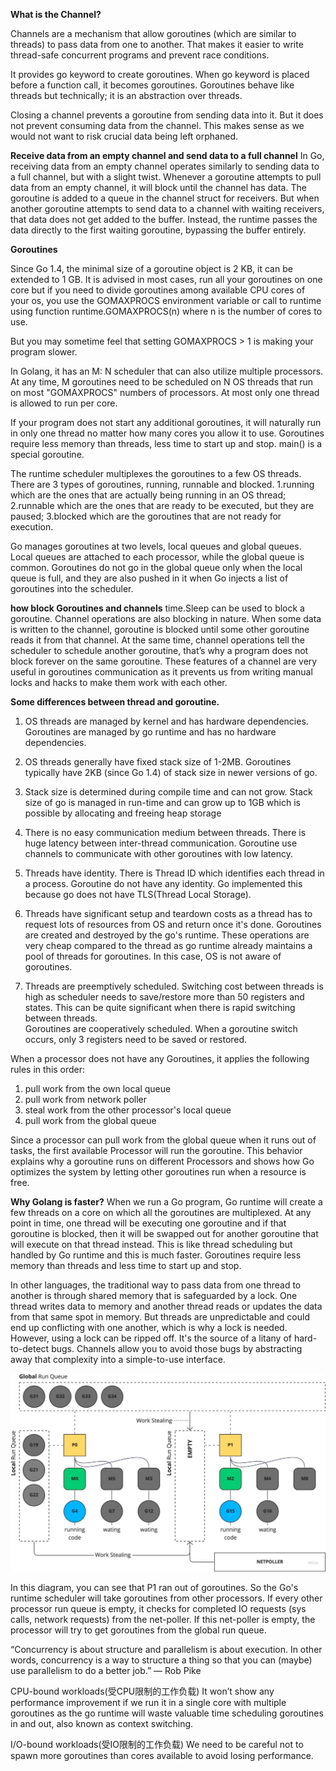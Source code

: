 **What is the Channel?**

Channels are a mechanism that allow goroutines (which are similar to threads) to pass data from one to another. 
That makes it easier to write thread-safe concurrent programs and prevent race conditions.

It provides go keyword to create goroutines. When go keyword is placed before a function call, it becomes goroutines.
Goroutines behave like threads but technically; it is an abstraction over threads.

Closing a channel prevents a goroutine from sending data into it. But it does not prevent consuming data from the channel.
This makes sense as we would not want to risk crucial data being left orphaned.


**Receive data from an empty channel and send data to a full channel**
In Go, receiving data from an empty channel operates similarly to sending data to a full channel, but with a slight twist. 
Whenever a goroutine attempts to pull data from an empty channel, it will block until the channel has data. 
The goroutine is added to a queue in the channel struct for receivers. 
But when another goroutine attempts to send data to a channel with waiting receivers, that data does not get added to the buffer. 
Instead, the runtime passes the data directly to the first waiting goroutine, bypassing the buffer entirely.


**Goroutines**

Since Go 1.4, the minimal size of a goroutine object is 2 KB, it can be extended to 1 GB. 
It is advised in most cases, run all your goroutines on one core but if you need to divide goroutines among available CPU cores of your os, 
you use the GOMAXPROCS environment variable or call to runtime using function runtime.GOMAXPROCS(n) where n is the number of cores to use.

But you may sometime feel that setting GOMAXPROCS > 1 is making your program slower.

In Golang, it has an M: N scheduler that can also utilize multiple processors. 
At any time, M goroutines need to be scheduled on N OS threads that run on most "GOMAXPROCS" numbers of processors.
At most only one thread is allowed to run per core.

If your program does not start any additional goroutines, 
it will naturally run in only one thread no matter how many cores you allow it to use.
Goroutines require less memory than threads, less time to start up and stop.
main() is a special goroutine.

The runtime scheduler multiplexes the goroutines to a few OS threads.
There are 3 types of goroutines, running, runnable and blocked. 
1.running which are the ones that are actually being running in an OS thread; 
2.runnable which are the ones that are ready to be executed, but they are paused; 
3.blocked which are the goroutines that are not ready for execution. 


Go manages goroutines at two levels, local queues and global queues. 
Local queues are attached to each processor, while the global queue is common. 
Goroutines do not go in the global queue only when the local queue is full, 
and they are also pushed in it when Go injects a list of goroutines into the scheduler.


**how block Goroutines and channels** 
time.Sleep can be used to block a goroutine. Channel operations are also blocking in nature. 
When some data is written to the channel, goroutine is blocked until some other goroutine reads it from that channel. 
At the same time, channel operations tell the scheduler to schedule another goroutine, 
that’s why a program does not block forever on the same goroutine. 
These features of a channel are very useful in goroutines communication as it prevents us from writing manual locks and hacks to make them work with each other.


**Some differences between thread and goroutine.**

1. OS threads are managed by kernel and has hardware dependencies. 
Goroutines are managed by go runtime and has no hardware dependencies.

2. OS threads generally have fixed stack size of 1-2MB. 
Goroutines typically have 2KB (since Go 1.4) of stack size in newer versions of go.

3. Stack size is determined during compile time and can not grow. 
Stack size of go is managed in run-time and can grow up to 1GB which is possible by allocating and freeing heap storage

4. There is no easy communication medium between threads. There is huge latency between inter-thread communication. 
Goroutine use channels to communicate with other goroutines with low latency.

5. Threads have identity. There is Thread ID which identifies each thread in a process. 
Goroutine do not have any identity. Go implemented this because go does not have TLS(Thread Local Storage).

6. Threads have significant setup and teardown costs as a thread has to request lots of resources from OS and return once it's done. Goroutines are created and destroyed by the go's runtime. These operations are very cheap compared to the thread as go runtime already maintains a pool of threads for goroutines. In this case, OS is not aware of goroutines.

7. Threads are preemptively scheduled. Switching cost between threads is high as scheduler needs to save/restore more than 50 registers and states. This can be quite significant when there is rapid switching between threads.	
Goroutines are cooperatively scheduled. When a goroutine switch occurs, only 3 registers need to be saved or restored.

When a processor does not have any Goroutines, it applies the following rules in this order:
1. pull work from the own local queue
2. pull work from network poller
3. steal work from the other processor's local queue
4. pull work from the global queue

Since a processor can pull work from the global queue when it runs out of tasks, the first available Processor will run the goroutine. 
This behavior explains why a goroutine runs on different Processors and shows how Go optimizes the system by letting other goroutines run when a resource is free.

**Why Golang is faster?**
When we run a Go program, Go runtime will create a few threads on a core on which all the goroutines are multiplexed. 
At any point in time, one thread will be executing one goroutine and if that goroutine is blocked,
then it will be swapped out for another goroutine that will execute on that thread instead. 
This is like thread scheduling but handled by Go runtime and this is much faster. 
Goroutines require less memory than threads and less time to start up and stop.

In other languages, the traditional way to pass data from one thread to another is through shared memory that is safeguarded by a lock. 
One thread writes data to memory and another thread reads or updates the data from that same spot in memory. 
But threads are unpredictable and could end up conflicting with one another, which is why a lock is needed. 
However, using a lock can be ripped off. 
It's the source of a litany of hard-to-detect bugs. 
Channels allow you to avoid those bugs by abstracting away that complexity into a simple-to-use interface.

![img.png](img.png)

In this diagram, you can see that P1 ran out of goroutines. So the Go's runtime scheduler will take goroutines from other processors. 
If every other processor run queue is empty, it checks for completed IO requests (sys calls, network requests) from the net-poller. 
If this net-poller is empty, the processor will try to get goroutines from the global run queue.


“Concurrency is about structure and parallelism is about execution. In other words, concurrency is a way to structure a thing so that you can (maybe) use parallelism to do a better job.” — Rob Pike

CPU-bound workloads(受CPU限制的工作负载)
It won’t show any performance improvement
if we run it in a single core with multiple goroutines as the go runtime will waste valuable time scheduling goroutines in and out,
also known as context switching.

I/O-bound workloads(受IO限制的工作负载)
We need to be careful not to spawn more goroutines than cores available to avoid losing performance.
